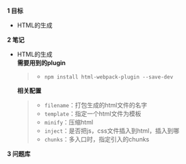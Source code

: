
**1 目标**
* HTML的生成

**2 笔记**
* HTML的生成  
    **需要用到的plugin**
    > * `npm install html-webpack-plugin --save-dev`  

    **相关配置**  
    > * `filename`：打包生成的html文件的名字  
    > * `template`：指定一个html文件为模板  
    > * `minify`：压缩html  
    > * `inject`：是否把js，css文件插入到html，插入到哪  
    > * `chunks`：多入口时，指定引入的chunks  

**3 问题库**